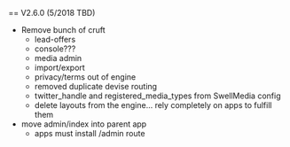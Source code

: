 
== V2.6.0 (5/2018 TBD)
* Remove bunch of cruft
	* lead-offers
	* console???
	* media admin
	* import/export
	* privacy/terms out of engine
	* removed duplicate devise routing
	* twitter_handle and registered_media_types from SwellMedia config
	* delete layouts from the engine... rely completely on apps to fulfill them
* move admin/index into parent app
	* apps must install /admin route
